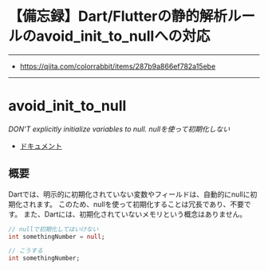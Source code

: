 # 【備忘録】Dart/Flutterの静的解析ルールのavoid_init_to_nullへの対応

---

- https://qiita.com/colorrabbit/items/287b9a866ef782a15ebe

---

# avoid_init_to_null
*DON'T explicitly initialize variables to null.*
*nullを使って初期化しない*

- [ドキュメント](https://dart-lang.github.io/linter/lints/avoid_init_to_null.html)

## 概要

Dartでは、明示的に初期化されていない変数やフィールドは、自動的にnullに初期化されます。
このため、nullを使って初期化することは冗長であり、不要です。
また、Dartには、初期化されていないメモリという概念はありません。

```dart
// nullで初期化してはいけない
int somethingNumber = null;

// こうする
int somethingNumber;
```
